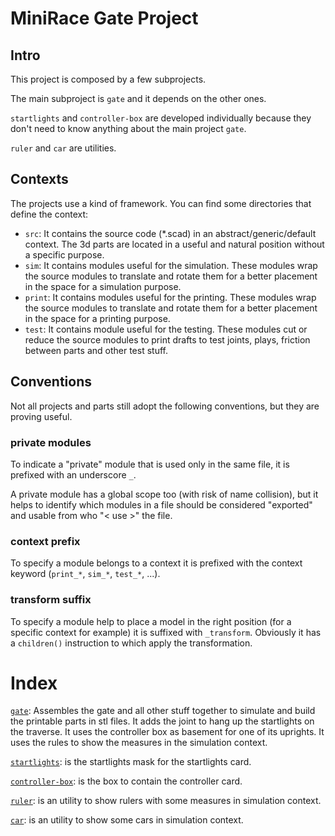 # MiniRace Gate Project

## Intro
This project is composed by a few subprojects.

The main subproject is `gate` and it depends on the other ones.

`startlights` and `controller-box` are developed individually because they
don't need to know anything about the main project `gate`. 

`ruler` and `car` are utilities.

## Contexts
The projects use a kind of framework.
You can find some directories that define the context:
- `src`: It contains the source code (*.scad) in an abstract/generic/default context.
  The 3d parts are located in a useful and natural position without a specific purpose.  
- `sim`: It contains modules useful for the simulation. These modules wrap the source modules
  to translate and rotate them for a better placement in the space for a simulation purpose.
- `print`: It contains modules useful for the printing. These modules wrap the source modules
  to translate and rotate them for a better placement in the space for a printing purpose.
- `test`: It contains module useful for the testing. These modules cut or reduce the source
  modules to print drafts to test joints, plays, friction between parts and other test stuff.
  
## Conventions

Not all projects and parts still adopt the following conventions, but they are proving useful. 

### private modules
To indicate a "private" module that is used only in the same file, it is prefixed with an underscore `_`.

A private module has a global scope too (with risk of name collision), but it helps to identify which modules in a file
should be considered "exported" and usable from who "< use >" the file.

### context prefix
To specify a module belongs to a context it is prefixed with the context keyword (`print_*`, `sim_*`, `test_*`, ...).

### transform suffix
To specify a module help to place a model in the right position (for a specific context for example)
it is suffixed with `_transform`. Obviously it has a `children()` instruction to which apply the transformation.


# Index
[`gate`](gate/README.md): Assembles the gate and all other stuff together to simulate
and build the printable parts in stl files.
It adds the joint to hang up the startlights on the traverse.
It uses the controller box as basement for one of its uprights.
It uses the rules to show the measures in the simulation context.

[`startlights`](startlights/README.md): is the startlights mask for the startlights card.

[`controller-box`](controller-box/README.md): is the box to contain the controller card.

[`ruler`](ruler/README.md): is an utility to show rulers with some measures in simulation context.

[`car`](car/README.md): is an utility to show some cars in simulation context.